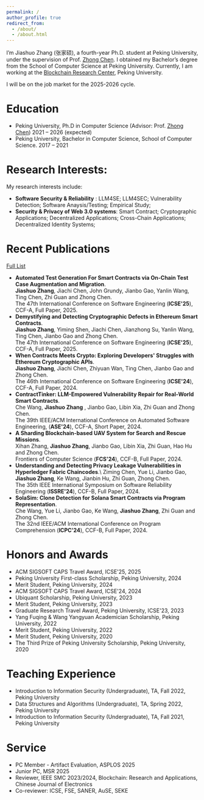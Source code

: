 ```yaml
---
permalink: /
author_profile: true
redirect_from: 
  - /about/
  - /about.html
---
```




I’m Jiashuo Zhang (张家硕), a fourth-year Ph.D. student at Peking University, under the supervision of Prof. [Zhong Chen](https://cs.pku.edu.cn/info/1062/1605.htm). I obtained my Bachelor’s degree from the School of Computer Science at Peking University. Currently, I am working at the [Blockchain Research Center](https://brc.pku.edu.cn/), Peking University. 

I will be on the job market for the 2025-2026 cycle.

# Education

* Peking University, Ph.D in Computer Science (Advisor: Prof. [Zhong Chen](https://cs.pku.edu.cn/info/1062/1605.htm)) 2021 – 2026 (expected)
* Peking University, Bachelor in Computer Science, School of Computer Science. 2017 – 2021

# Research Interests:

My research interests include: 

- **Software Security & Reliability** : LLM4SE; LLM4SEC; Vulnerability Detection; Software Anaysis/Testing; Empirical Study;
- **Security & Privacy of Web 3.0 systems**: Smart Contract; Cryptographic Applications; Decentralized Applications; Cross-Chain Applications; Decentralized Identity Systems;


# Recent Publications
[Full List](./publications/)
* **Automated Test Generation For Smart Contracts via On-Chain Test Case Augmentation and Migration**. \
  **Jiashuo Zhang**, Jiachi Chen, John Grundy, Jianbo Gao, Yanlin Wang, Ting Chen, Zhi Guan and Zhong Chen.\
  The 47th International Conference on Software Engineering (**ICSE'25**), CCF-A, Full Paper, 2025.
* **Demystifying and Detecting Cryptographic Defects in Ethereum Smart Contracts**. \
  **Jiashuo Zhang**, Yiming Shen, Jiachi Chen, Jianzhong Su, Yanlin Wang, Ting Chen, Jianbo Gao and Zhong Chen.\
  The 47th International Conference on Software Engineering (**ICSE'25**), CCF-A, Full Paper, 2025.
* **When Contracts Meets Crypto: Exploring Developers' Struggles with Ethereum Cryptographic APIs**. \
  **Jiashuo Zhang**, Jiachi Chen, Zhiyuan Wan, Ting Chen, Jianbo Gao and Zhong Chen. \
  The 46th International Conference on Software Engineering (**ICSE'24**), CCF-A, Full Paper, 2024.
* **ContractTinker: LLM-Empowered Vulnerability Repair for Real-World Smart Contracts**. \
  Che Wang, **Jiashuo Zhang** , Jianbo Gao, Libin Xia, Zhi Guan and Zhong Chen. \
  The 39th IEEE/ACM International Conference on Automated Software Engineering, (**ASE'24**), CCF-A, Short Paper, 2024.
* **A Sharding Blockchain-based UAV System for Search and Rescue Missions**. \
  Xihan Zhang, **Jiashuo Zhang**, Jianbo Gao, Libin Xia, Zhi Guan, Hao Hu and Zhong Chen. \
  Frontiers of Computer Science (**FCS'24**), CCF-B, Full Paper, 2024.
* **Understanding and Detecting Privacy Leakage Vulnerabilities in Hyperledger Fabric Chaincodes**.\ 
  Ziming Chen, Yue Li, Jianbo Gao, **Jiashuo Zhang**, Ke Wang, Jianbin Hu, Zhi Guan, Zhong Chen. \
  The 35th IEEE International Symposium on Software Reliability Engineering (**ISSRE'24**), CCF-B, Full Paper, 2024.
* **SolaSim: Clone Detection for Solana Smart Contracts via Program Representation**.\
  Che Wang, Yue Li, Jianbo Gao, Ke Wang, **Jiashuo Zhang**, Zhi Guan and Zhong Chen. \
  The 32nd IEEE/ACM International Conference on Program Comprehension (**ICPC'24**), CCF-B, Full Paper, 2024. 


# Honors and Awards

- ACM SIGSOFT CAPS Travel Award, ICSE'25, 2025
- Peking University First-class Scholarship, Peking University, 2024
- Merit Student, Peking University, 2024
- ACM SIGSOFT CAPS Travel Award, ICSE'24, 2024
- Ubiquant Scholarship, Peking University, 2023
- Merit Student, Peking University, 2023
- Graduate Research Travel Award, Peking University, ICSE'23, 2023
- Yang Fuqing & Wang Yangyuan Academician Scholarship, Peking University, 2022
- Merit Student, Peking University, 2022
- Merit Student, Peking University, 2020
- The Third Prize of Peking University Scholarship, Peking University, 2020


# Teaching Experience

- Introduction to Information Security (Undergraduate), TA, Fall 2022, Peking University 
- Data Structures and Algorithms (Undergraduate), TA, Spring 2022, Peking University 
- Introduction to Information Security (Undergraduate), TA, Fall 2021, Peking University 


# Service

- PC Member - Artifact Evaluation, ASPLOS 2025
- Junior PC, MSR 2025
- Reviewer, IEEE SMC 2023/2024, Blockchain: Research and Applications, Chinese Journal of Electronics
- Co-reviewer: ICSE, FSE, SANER, AuSE, SEKE